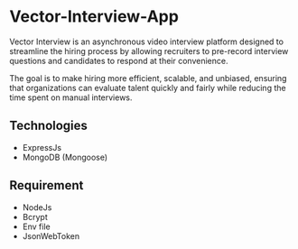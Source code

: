 # Vector-Interview-App
Vector Interview is an asynchronous video interview platform designed to streamline the hiring process by allowing recruiters to pre-record interview questions and candidates to respond at their convenience.

The goal is to make hiring more efficient, scalable, and unbiased, ensuring that organizations
can evaluate talent quickly and fairly while reducing the time spent on manual interviews.

## Technologies
- ExpressJs
- MongoDB (Mongoose)

## Requirement
- NodeJs
- Bcrypt
- Env file
- JsonWebToken